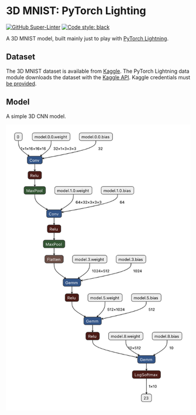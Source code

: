 # 3D MNIST: PyTorch Lighting

[![GitHub Super-Linter](https://github.com/michaeltinsley/3D-MNIST-PyTorch-Lightning/workflows/Lint%20Code%20Base/badge.svg)](https://github.com/marketplace/actions/super-linter)
[![Code style: black](https://img.shields.io/badge/code%20style-black-000000.svg)](https://github.com/psf/black)

A 3D MNIST model, built mainly just to play with
[PyTorch Lightning](https://github.com/PyTorchLightning/pytorch-lightning).

## Dataset

The 3D MNIST dataset is available from [Kaggle](https://www.kaggle.com/daavoo/3d-mnist).
The PyTorch Lightning data module downloads the dataset with the [Kaggle API](https://github.com/Kaggle/kaggle-api).
Kaggle credentials must [be provided](https://github.com/Kaggle/kaggle-api#api-credentials).

## Model

A simple 3D CNN model.

![model](./media/model.onnx.png)
